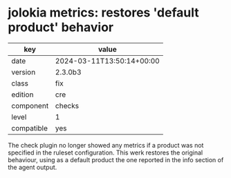 [//]: # (werk v2)
# jolokia metrics: restores 'default product' behavior

key        | value
---------- | ---
date       | 2024-03-11T13:50:14+00:00
version    | 2.3.0b3
class      | fix
edition    | cre
component  | checks
level      | 1
compatible | yes

The check plugin no longer showed any metrics if a product was not specified in the ruleset configuration.
This werk restores the original behaviour, using as a default product the one reported in the info section of the agent output.
